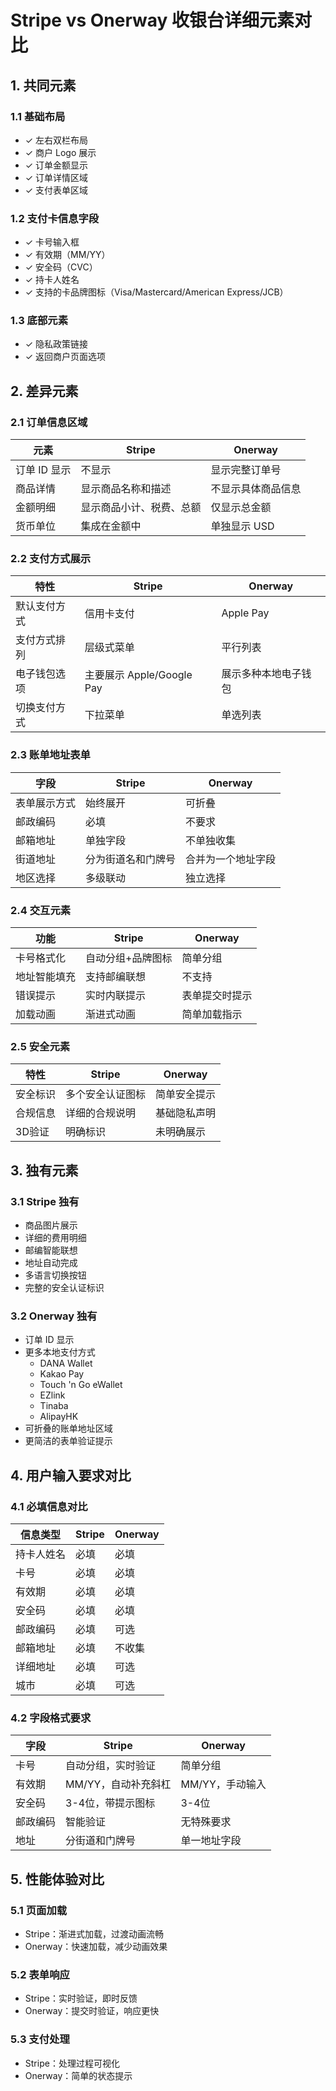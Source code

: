 # Stripe vs Onerway 收银台详细元素对比

## 1. 共同元素

### 1.1 基础布局
- ✓ 左右双栏布局
- ✓ 商户 Logo 展示
- ✓ 订单金额显示
- ✓ 订单详情区域
- ✓ 支付表单区域

### 1.2 支付卡信息字段
- ✓ 卡号输入框
- ✓ 有效期（MM/YY）
- ✓ 安全码（CVC）
- ✓ 持卡人姓名
- ✓ 支持的卡品牌图标（Visa/Mastercard/American Express/JCB）

### 1.3 底部元素
- ✓ 隐私政策链接
- ✓ 返回商户页面选项

## 2. 差异元素

### 2.1 订单信息区域

| 元素 | Stripe | Onerway |
|------|---------|----------|
| 订单 ID 显示 | 不显示 | 显示完整订单号 |
| 商品详情 | 显示商品名称和描述 | 不显示具体商品信息 |
| 金额明细 | 显示商品小计、税费、总额 | 仅显示总金额 |
| 货币单位 | 集成在金额中 | 单独显示 USD |

### 2.2 支付方式展示

| 特性 | Stripe | Onerway |
|------|---------|----------|
| 默认支付方式 | 信用卡支付 | Apple Pay |
| 支付方式排列 | 层级式菜单 | 平行列表 |
| 电子钱包选项 | 主要展示 Apple/Google Pay | 展示多种本地电子钱包 |
| 切换支付方式 | 下拉菜单 | 单选列表 |

### 2.3 账单地址表单

| 字段 | Stripe | Onerway |
|------|---------|----------|
| 表单展示方式 | 始终展开 | 可折叠 |
| 邮政编码 | 必填 | 不要求 |
| 邮箱地址 | 单独字段 | 不单独收集 |
| 街道地址 | 分为街道名和门牌号 | 合并为一个地址字段 |
| 地区选择 | 多级联动 | 独立选择 |

### 2.4 交互元素

| 功能 | Stripe | Onerway |
|------|---------|----------|
| 卡号格式化 | 自动分组+品牌图标 | 简单分组 |
| 地址智能填充 | 支持邮编联想 | 不支持 |
| 错误提示 | 实时内联提示 | 表单提交时提示 |
| 加载动画 | 渐进式动画 | 简单加载指示 |

### 2.5 安全元素

| 特性 | Stripe | Onerway |
|------|---------|----------|
| 安全标识 | 多个安全认证图标 | 简单安全提示 |
| 合规信息 | 详细的合规说明 | 基础隐私声明 |
| 3D验证 | 明确标识 | 未明确展示 |

## 3. 独有元素

### 3.1 Stripe 独有
- 商品图片展示
- 详细的费用明细
- 邮编智能联想
- 地址自动完成
- 多语言切换按钮
- 完整的安全认证标识

### 3.2 Onerway 独有
- 订单 ID 显示
- 更多本地支付方式
  - DANA Wallet
  - Kakao Pay
  - Touch 'n Go eWallet
  - EZlink
  - Tinaba
  - AlipayHK
- 可折叠的账单地址区域
- 更简洁的表单验证提示

## 4. 用户输入要求对比

### 4.1 必填信息对比

| 信息类型 | Stripe | Onerway |
|----------|---------|----------|
| 持卡人姓名 | 必填 | 必填 |
| 卡号 | 必填 | 必填 |
| 有效期 | 必填 | 必填 |
| 安全码 | 必填 | 必填 |
| 邮政编码 | 必填 | 可选 |
| 邮箱地址 | 必填 | 不收集 |
| 详细地址 | 必填 | 可选 |
| 城市 | 必填 | 可选 |

### 4.2 字段格式要求

| 字段 | Stripe | Onerway |
|------|---------|----------|
| 卡号 | 自动分组，实时验证 | 简单分组 |
| 有效期 | MM/YY，自动补充斜杠 | MM/YY，手动输入 |
| 安全码 | 3-4位，带提示图标 | 3-4位 |
| 邮政编码 | 智能验证 | 无特殊要求 |
| 地址 | 分街道和门牌号 | 单一地址字段 |

## 5. 性能体验对比

### 5.1 页面加载
- Stripe：渐进式加载，过渡动画流畅
- Onerway：快速加载，减少动画效果

### 5.2 表单响应
- Stripe：实时验证，即时反馈
- Onerway：提交时验证，响应更快

### 5.3 支付处理
- Stripe：处理过程可视化
- Onerway：简单的状态提示
